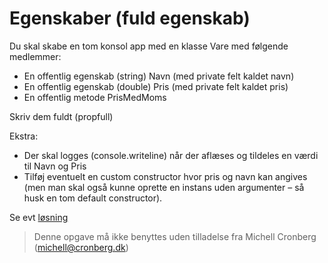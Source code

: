 ﻿# Egenskaber (fuld egenskab)

Du skal skabe en tom konsol app med en klasse Vare med følgende medlemmer:
* En offentlig egenskab (string) Navn (med private felt kaldet navn)
* En offentlig egenskab (double) Pris (med private felt kaldet pris)
* En offentlig metode PrisMedMoms 

Skriv dem fuldt (propfull)

Ekstra:
* Der skal logges (console.writeline) når der aflæses og tildeles en værdi til Navn og Pris
* Tilføj eventuelt en custom constructor hvor pris og navn kan angives (men man skal også kunne oprette en instans uden argumenter – så husk en tom default constructor).

Se evt [løsning](https://github.com/devcronberg/undervisning-cs-opgaver/blob/master/indkapsling-simpel-egenskab/Program.cs)

<!-- footerstart -->
> Denne opgave må ikke benyttes uden tilladelse fra Michell Cronberg (michell@cronberg.dk)
<!-- footerslut -->
